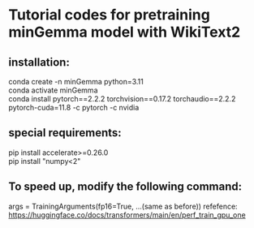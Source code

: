 # Tutorial codes for pretraining minGemma model with WikiText2

## installation:
conda create -n minGemma python=3.11  
conda activate minGemma  
conda install pytorch==2.2.2 torchvision==0.17.2 torchaudio==2.2.2 pytorch-cuda=11.8 -c pytorch -c nvidia  

## special requirements:
pip install accelerate>=0.26.0  
pip install "numpy<2"

## To speed up, modify the following command:
args = TrainingArguments(fp16=True, ...(same as before))
refefence: https://huggingface.co/docs/transformers/main/en/perf_train_gpu_one

